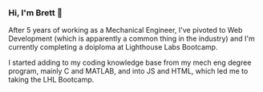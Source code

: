 ### Hi, I'm Brett 👋

After 5 years of working as a Mechanical Engineer, I've pivoted to Web Development (which is apparently a common thing in the industry) and I'm currently completing a doiploma at Lighthouse Labs Bootcamp.

I started adding to my coding knowledge base from my mech eng degree program, mainly C and MATLAB, and into JS and HTML, which led me to taking the LHL Bootcamp.

<!--
**bbjarvis/bbjarvis** is a ✨ _special_ ✨ repository because its `README.md` (this file) appears on your GitHub profile.

Here are some ideas to get you started:

- 🔭 I’m currently working on ...
- 🌱 I’m currently learning ...
- 👯 I’m looking to collaborate on ...
- 🤔 I’m looking for help with ...
- 💬 Ask me about ...
- 📫 How to reach me: ...
- 😄 Pronouns: ...
- ⚡ Fun fact: ...
-->
